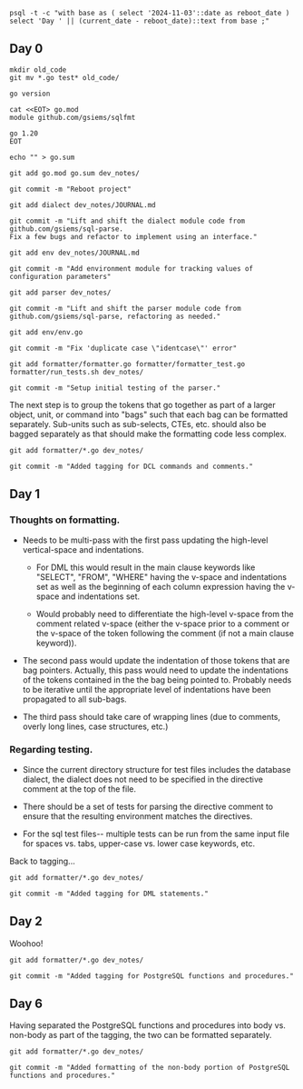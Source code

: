 
```psql -t -c "with base as ( select '2024-11-03'::date as reboot_date ) select 'Day ' || (current_date - reboot_date)::text from base ;"```

## Day 0

```
mkdir old_code
git mv *.go test* old_code/

go version

cat <<EOT> go.mod
module github.com/gsiems/sqlfmt

go 1.20
EOT

echo "" > go.sum

git add go.mod go.sum dev_notes/

git commit -m "Reboot project"
```

```
git add dialect dev_notes/JOURNAL.md

git commit -m "Lift and shift the dialect module code from github.com/gsiems/sql-parse.
Fix a few bugs and refactor to implement using an interface."
```

```
git add env dev_notes/JOURNAL.md

git commit -m "Add environment module for tracking values of configuration parameters"
```

```
git add parser dev_notes/

git commit -m "Lift and shift the parser module code from github.com/gsiems/sql-parse, refactoring as needed."
```

```
git add env/env.go

git commit -m "Fix 'duplicate case \"identcase\"' error"

git add formatter/formatter.go formatter/formatter_test.go formatter/run_tests.sh dev_notes/

git commit -m "Setup initial testing of the parser."
```

The next step is to group the tokens that go together as part of a larger
object, unit, or command into "bags" such that each bag can be formatted
separately. Sub-units such as sub-selects, CTEs, etc. should also be bagged
separately as that should make the formatting code less complex.

```
git add formatter/*.go dev_notes/

git commit -m "Added tagging for DCL commands and comments."
```

## Day 1

### Thoughts on formatting.

* Needs to be multi-pass with the first pass updating the high-level
vertical-space and indentations.

  * For DML this would result in the main clause keywords like "SELECT",
  "FROM", "WHERE" having the v-space and indentations set as well as the
  beginning of each column expression having the v-space and indentations set.

  * Would probably need to differentiate the high-level v-space from the
  comment related v-space (either the v-space prior to a comment or the v-space
  of the token following the comment (if not a main clause keyword)).

* The second pass would update the indentation of those tokens that are bag
pointers. Actually, this pass would need to update the indentations of the
tokens contained in the the bag being pointed to. Probably needs to be
iterative until the appropriate level of indentations have been propagated to
all sub-bags.

* The third pass should take care of wrapping lines (due to comments, overly
long lines, case structures, etc.)

### Regarding testing.

* Since the current directory structure for test files includes the database
dialect, the dialect does not need to be specified in the directive comment at
the top of the file.

* There should be a set of tests for parsing the directive comment to ensure
that the resulting environment matches the directives.

* For the sql test files-- multiple tests can be run from the same input file
for spaces vs. tabs, upper-case vs. lower case keywords, etc.

Back to tagging...

```
git add formatter/*.go dev_notes/

git commit -m "Added tagging for DML statements."
```

## Day 2

Woohoo!

```
git add formatter/*.go dev_notes/

git commit -m "Added tagging for PostgreSQL functions and procedures."
```

## Day 6

Having separated the PostgreSQL functions and procedures into body vs. non-body
as part of the tagging, the two can be formatted separately.

```
git add formatter/*.go dev_notes/

git commit -m "Added formatting of the non-body portion of PostgreSQL functions and procedures."
```
